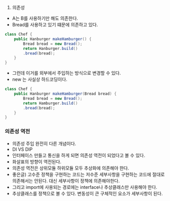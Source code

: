 1. 의존성
- A는 B를 사용하기만 해도 의존한다. 
- Bread를 사용하고 있기 떄문에 의존하고 있다. 

```java
class Chef {
    public Hanburger makeHamburger() {
        Bread bread = new Bread();
        return Hanburger.build()
        .bread(bread);
    }
}
```

- 그런데 이거를 외부에서 주입하는 방식으로 변경할 수 있다. 
- new 는 사실상 하드코딩이다. 

```java
class Chef {
    public Hanburger makeHamburger(Bread bread) {
        Bread bread = new Bread();
        return Hamburger.build()
        .bread(bread); 
    }
}
```

### 의존성 역전 
- 의존성 주입 완전히 다른 개념이다. 
- DI VS DIP 
- 인터페이스 만들고 통신을 하게 되면 의존성 역전이 되었다고 볼 수 있다. 
- 화살표의 방향이 역전된다. 
- 의존성 역전은 상위모듈 하위모듈 모두 추상화에 의존해야 한다.  
- 좋은글) 고수준 정책을 구현하는 코드는 저수준 세부사항을 구현하는 코드에 절대로 의존해서는 안된다. 대신 세부사항이 정책에 의존해야한다.
- 그리고 import에 사용되는 경로에는 interface나 추상클래스만 사용해야 한다. 
- 추상클래스를 정책으로 볼 수 있다. 변동성이 큰 구체적인 요소가 세부사항이 된다. 